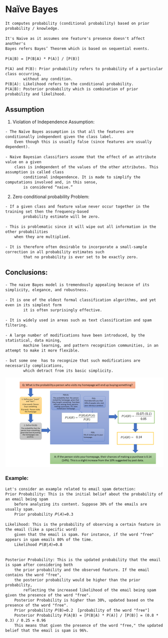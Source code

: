 # Naïve Bayes

	It computes probability (conditional probability) based on prior probability / knowledge.
 
	It's Naive as it assumes one feature's presence doesn't affect another's
	Bayes refers Bayes’ Theorem which is based on sequential events.
 
	P(A|B) = [P(B|A) * P(A)] / [P(B)]
 
	P(A) and P(B): Prior probability refers to probability of a particular class occurring, 
 			without any condition.
	P(B|A): Likelihood refers to the conditional probability.
	P(A|B): Posterior probability which is combination of prior probability and likelihood.
   
## Assumption

  1. Violation of Independence Assumption:
      
	- The Naïve Bayes assumption is that all the features are conditionally independent given the class label. 
	  	Even though this is usually false (since features are usually dependent).
              
	- Naive Bayesian classifiers assume that the effect of an attribute value on a given 
		class is independent of the values of the other attributes. This assumption is called class 
          	conditional independence. It is made to simplify the computations involved and, in this sense, 
          	is considered “naive.”

  2. Zero conditional probability Problem:
      
	- If a given class and feature value never occur together in the training set then the frequency-based 
          	probability estimate will be zero.
            
	- This is problematic since it will wipe out all information in the other probabilities 
	  	when they are multiplied. 
          
	- It is therefore often desirable to incorporate a small-sample correction in all probability estimates such 
          	that no probability is ever set to be exactly zero.

## Conclusions:
	- The naive Bayes model is tremendously appealing because of its simplicity, elegance, and robustness.
      
	- It is one of the oldest formal classification algorithms, and yet even in its simplest form 
          	it is often surprisingly effective.
      
	- It is widely used in areas such as text classification and spam filtering. 
      
	- A large number of modifications have been introduced, by the statistical, data mining, 
          	machine learning, and pattern recognition communities, in an attempt to make it more flexible.
        
	- but some one  has to recognize that such modifications are necessarily complications, 
          	which detract from its basic simplicity.

![Function](https://github.com/amitmse/in_Python_/blob/master/Naive%20Bayes/bayes%20theorem%20in%20one%20picture.png)



### Example: 
	Let's consider an example related to email spam detection:
	Prior Probability: This is the initial belief about the probability of an email being spam 
 		before analyzing its content. Suppose 30% of the emails are usually spam. 
   		Prior probability 𝑃(𝐴)=0.3

	Likelihood: This is the probability of observing a certain feature in the email (like a specific word) 
 		given that the email is spam. For instance, if the word "free" appears in spam emails 80% of the time.
		Likelihood 𝑃(𝐵∣𝐴)=0.8
		

	Posterior Probability: This is the updated probability that the email is spam after considering both 
 		the prior probability and the observed feature. If the email contains the word "free", 
   		the posterior probability would be higher than the prior probability, 
     		reflecting the increased likelihood of the email being spam given the presence of the word "free".
		Posterior Probability is higher than 30%, updated based on the presence of the word "free".
 		Prior probability 𝑃(B)=0.2  [probability of the word "free"]
		Posterior Probability P(A|B) = [P(B|A) * P(A)] / [P(B)] = (0.8 * 0.3) / 0.25 = 0.96
		This means that given the presence of the word "free," the updated belief that the email is spam is 96%.


